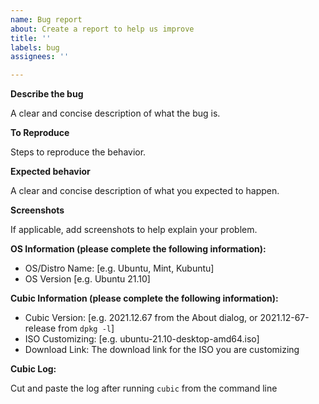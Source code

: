 ```yaml
---
name: Bug report
about: Create a report to help us improve
title: ''
labels: bug
assignees: ''

---
```


**Describe the bug**

A clear and concise description of what the bug is.

**To Reproduce**

Steps to reproduce the behavior.

**Expected behavior**

A clear and concise description of what you expected to happen.

**Screenshots**

If applicable, add screenshots to help explain your problem.

**OS Information (please complete the following information):**
 - OS/Distro Name: [e.g. Ubuntu, Mint, Kubuntu]
 - OS Version [e.g. Ubuntu 21.10]

**Cubic Information (please complete the following information):**
 - Cubic Version: [e.g. 2021.12.67 from the About dialog, or 2021.12-67-release from `dpkg -l`]
 - ISO Customizing: [e.g. ubuntu-21.10-desktop-amd64.iso]
 - Download Link:  The download link for the ISO you are customizing

**Cubic Log:**

 Cut and paste the log after running `cubic` from the command line
